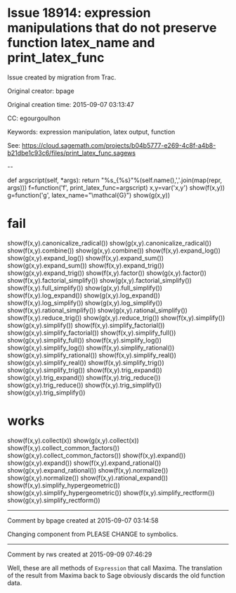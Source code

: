 # Issue 18914: expression manipulations that do not preserve function latex_name and print_latex_func

Issue created by migration from Trac.

Original creator: bpage

Original creation time: 2015-09-07 03:13:47

CC:  egourgoulhon

Keywords: expression manipulation, latex output, function

See: https://cloud.sagemath.com/projects/b04b5777-e269-4c8f-a4b8-b21dbe1c93c6/files/print_latex_func.sagews

--

def argscript(self, *args): return "%s_{%s}"%(self.name(),','.join(map(repr, args)))
f=function('f', print_latex_func=argscript)
x,y=var('x,y')
show(f(x,y))
g=function('g', latex_name="\\mathcal{G}")
show(g(x,y))

# fail
show(f(x,y).canonicalize_radical())
show(g(x,y).canonicalize_radical())
show(f(x,y).combine())
show(g(x,y).combine())
show(f(x,y).expand_log())
show(g(x,y).expand_log())
show(f(x,y).expand_sum())
show(g(x,y).expand_sum())
show(f(x,y).expand_trig())
show(g(x,y).expand_trig())
show(f(x,y).factor())
show(g(x,y).factor())
show(f(x,y).factorial_simplify())
show(g(x,y).factorial_simplify())
show(f(x,y).full_simplify())
show(g(x,y).full_simplify())
show(f(x,y).log_expand())
show(g(x,y).log_expand())
show(f(x,y).log_simplify())
show(g(x,y).log_simplify())
show(f(x,y).rational_simplify())
show(g(x,y).rational_simplify())
show(f(x,y).reduce_trig())
show(g(x,y).reduce_trig())
show(f(x,y).simplify())
show(g(x,y).simplify())
show(f(x,y).simplify_factorial())
show(g(x,y).simplify_factorial())
show(f(x,y).simplify_full())
show(g(x,y).simplify_full())
show(f(x,y).simplify_log())
show(g(x,y).simplify_log())
show(f(x,y).simplify_rational())
show(g(x,y).simplify_rational())
show(f(x,y).simplify_real())
show(g(x,y).simplify_real())
show(f(x,y).simplify_trig())
show(g(x,y).simplify_trig())
show(f(x,y).trig_expand())
show(g(x,y).trig_expand())
show(f(x,y).trig_reduce())
show(g(x,y).trig_reduce())
show(f(x,y).trig_simplify())
show(g(x,y).trig_simplify())

# works
show(f(x,y).collect(x))
show(g(x,y).collect(x))
show(f(x,y).collect_common_factors())
show(g(x,y).collect_common_factors())
show(f(x,y).expand())
show(g(x,y).expand())
show(f(x,y).expand_rational())
show(g(x,y).expand_rational())
show(f(x,y).normalize())
show(g(x,y).normalize())
show(f(x,y).rational_expand())
show(f(x,y).simplify_hypergeometric())
show(g(x,y).simplify_hypergeometric())
show(f(x,y).simplify_rectform())
show(g(x,y).simplify_rectform())


---

Comment by bpage created at 2015-09-07 03:14:58

Changing component from PLEASE CHANGE to symbolics.


---

Comment by rws created at 2015-09-09 07:46:29

Well, these are all methods of `Expression` that call Maxima. The translation of the result from Maxima back to Sage obviously discards the old function data.
